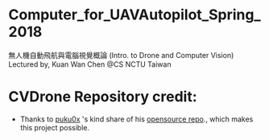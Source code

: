 # Computer_for_UAVAutopilot_Spring_2018
無人機自動飛航與電腦視覺概論 (Intro. to Drone and Computer Vision) Lectured by, Kuan Wan Chen @CS NCTU Taiwan

# CVDrone Repository credit:
* Thanks to [puku0x](https://github.com/puku0x) 's kind share of his [opensource repo](https://github.com/puku0x/cvdrone)., which makes this project possible.
